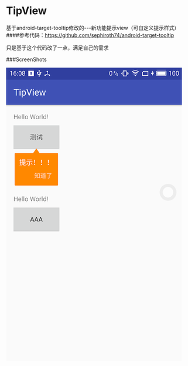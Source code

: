 # TipView
基于android-target-tooltip修改的---新功能提示view（可自定义提示样式）
####参考代码：https://github.com/sephiroth74/android-target-tooltip

只是基于这个代码改了一点，满足自己的需求

###ScreenShots

![image](https://github.com/yaoyao0719/TipView/blob/master/screenshots/2.png)

